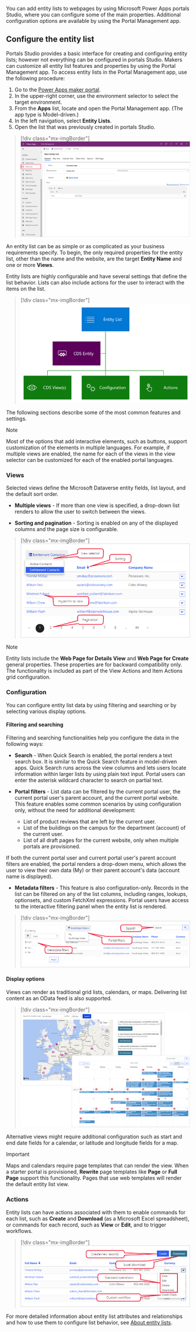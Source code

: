 You can add entity lists to webpages by using Microsoft Power Apps portals Studio, where you can configure some of the main properties. Additional configuration options are available by using the Portal Management app.

## Configure the entity list

Portals Studio provides a basic interface for creating and configuring entity lists; however not everything can be configured in portals Studio. Makers can customize all entity list features and properties by using the Portal Management app. To access entity lists in the Portal Management app, use the following procedure:

1. Go to the [Power Apps maker portal](https://make.powerapps.com/?azure-portal=true).
1. In the upper-right corner, use the environment selector to select the target environment.
1. From the **Apps** list, locate and open the Portal Management app. (The app type is Model-driven.)
1. In the left navigation, select **Entity Lists**.
1. Open the list that was previously created in portals Studio.

> [!div class="mx-imgBorder"]
> [![New entity list in Portal Management](../media/list-portal-app.png)](../media/list-portal-app.png#lightbox)

An entity list can be as simple or as complicated as your business requirements specify. To begin, the only required properties for the entity list, other than the name and the website, are the target **Entity Name** and one or more **Views**.

Entity lists are highly configurable and have several settings that define the list behavior. Lists can also include actions for the user to interact with the items on the list.

> [!div class="mx-imgBorder"]
> [![Entity list structure](../media/entity-list-overview.png)](../media/entity-list-overview.png#lightbox)

The following sections describe some of the most common features and settings.

> [!NOTE]
> Most of the options that add interactive elements, such as buttons, support customization of the elements in multiple languages. For example, if multiple views are enabled, the name for each of the views in the view selector can be customized for each of the enabled portal languages.

### Views

Selected views define the Microsoft Dataverse entity fields, list layout, and the default sort order.

- **Multiple views** - If more than one view is specified, a drop-down list renders to allow the user to switch between the views.

- **Sorting and pagination** - Sorting is enabled on any of the displayed columns and the page size is configurable.

> [!div class="mx-imgBorder"]
> [![Entity list features](../media/entity-list-features.png)](../media/entity-list-features.png#lightbox)

> [!NOTE]
> Entity lists include the **Web Page for Details View** and **Web Page for Create** general properties. These properties are for backward compatibility only. The functionality is included as part of the View Actions and Item Actions grid configuration.

### Configuration

You can configure entity list data by using filtering and searching or by selecting various display options.

#### Filtering and searching

Filtering and searching functionalities help you configure the data in the following ways:

- **Search** - When Quick Search is enabled, the portal renders a text search box. It is similar to the Quick Search feature in model-driven apps. Quick Search runs across the view columns and lets users locate information within larger lists by using plain text input. Portal users can enter the asterisk wildcard character to search on partial text.

- **Portal filters** - List data can be filtered by the current portal user, the current portal user's parent account, and the current portal website. This feature enables some common scenarios by using configuration only, without the need for additional development:

  - List of product reviews that are left by the current user.
  - List of the buildings on the campus for the department (account) of the current user.
  - List of all draft pages for the current website, only when multiple portals are provisioned.

If both the current portal user and current portal user's parent account filters are enabled, the portal renders a drop-down menu, which allows the user to view their own data (My) or their parent account's data (account name is displayed).

- **Metadata filters** - This feature is also configuration-only. Records in the list can be filtered on any of the list columns, including ranges, lookups, optionsets, and custom FetchXml expressions. Portal users have access to the interactive filtering panel when the entity list is rendered.

> [!div class="mx-imgBorder"]
> [![Entity list search and filtering](../media/entity-list-features-filtering.png)](../media/entity-list-features-filtering.png#lightbox)

#### Display options

Views can render as traditional grid lists, calendars, or maps. Delivering list content as an OData feed is also supported.

> [!div class="mx-imgBorder"]
> [![Entity list rendered as map and calendar](../media/entity-list-map-calendar.png)](../media/entity-list-map-calendar.png#lightbox)

Alternative views might require additional configuration such as start and end date fields for a calendar, or latitude and longitude fields for a map.

> [!IMPORTANT]
> Maps and calendars require page templates that can render the view. When a starter portal is provisioned, **Rewrite** page templates like **Page** or **Full Page** support this functionality. Pages that use web templates will render the default entity list view.

### Actions

Entity lists can have actions associated with them to enable commands for each list, such as **Create** and **Download** (as a Microsoft Excel spreadsheet), or commands for each record, such as **View** or **Edit**, and to trigger workflows.

> [!div class="mx-imgBorder"]
> [![Entity list commands](../media/entity-list-features-commands.png)](../media/entity-list-features-commands.png#lightbox)

For more detailed information about entity list attributes and relationships and how to use them to configure list behavior, see [About entity lists](https://docs.microsoft.com/powerapps/maker/portals/configure/entity-lists/?azure-portal=true).


